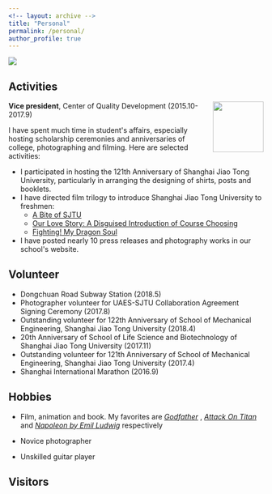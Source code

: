 ```yaml
---
<!-- layout: archive -->
title: "Personal"
permalink: /personal/
author_profile: true
---
```

<img src="https://zhuangdingyi.github.io/zhuangdingyi_bridge_cut.jpg" />

## Activities
<img src="https://zhuangdingyi.github.io/files/coqd.png" style="width: 100px;float: right;"/>  

**Vice president**, Center of Quality Development (2015.10-2017.9) 

I have spent much time in student's affairs, especially hosting scholarship ceremonies and anniversaries of college, photographing and filming. Here are selected activities:

* I participated in hosting the 121th Anniversary of Shanghai Jiao Tong University, particularly in arranging the designing of shirts, posts and booklets.
* I have directed film trilogy to introduce Shanghai Jiao Tong University to freshmen: 
	* [A Bite of SJTU](https://v.youku.com/v_show/id_XMTY5NjkzMTE2NA==.html?spm=a2h0k.11417342.soresults.dtitle)  
	* [Our Love Story: A Disguised Introduction of Course Choosing](https://www.bilibili.com/video/av5993224/)  
	* [Fighting! My Dragon Soul](https://v.youku.com/v_show/id_XMTY5ODI5NjA2MA==.html?spm=a2h0k.11417342.soresults.dtitle)  
* I have posted nearly 10 press releases and photography works in our school's website.

## Volunteer
* Dongchuan Road Subway Station (2018.5)
* Photographer volunteer for UAES-SJTU Collaboration Agreement Signing Ceremony (2017.8)
* Outstanding volunteer for 122th Anniversary of School of Mechanical Engineering, Shanghai Jiao Tong University (2018.4)
* 20th Anniversary of School of Life Science and Biotechnology of Shanghai Jiao Tong University (2017.11)
* Outstanding volunteer for 121th Anniversary of School of Mechanical Engineering, Shanghai Jiao Tong University (2017.4)
* Shanghai International Marathon (2016.9)


## Hobbies

* Film, animation and book. My favorites are [*Godfather*](https://www.imdb.com/title/tt0068646/) , [*Attack On Titan*](https://www.imdb.com/title/tt2560140/) and [*Napoleon by Emil Ludwig*](https://www.goodreads.com/book/show/129399.Napoleon) respectively

* Novice photographer

* Unskilled guitar player

## Visitors

<script type="text/javascript" id="clustrmaps" src="//cdn.clustrmaps.com/map_v2.js?cl=ffffff&w=600&t=n&d=IOfsTsg_5cgvk99-MCQe3awPo4ClF2ymszy36Pzp-sI"></script>
